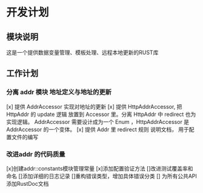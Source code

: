# 开发计划

## 模块说明
这是一个提供数据变量管理、模板处理、远程本地更新的RUST库



## 工作计划

### 分离 addr 模块  地址定义与地址的更新
[x] 提供 AddrAccessor 实现对地址的更新
[x] 提供 HttpAddrAccessor, 把 HttpAddr 的 update 逻辑 放置到 Accessor 里。分离 HttpAddr 中 redirect 也为实现逻辑。
    AddrAccessor 需要设计成为一个 Enum ，HttpAddrAccessor  是 AddrAccessor 的一个变体。
[x] 提供 Addr 里  redirect 规则 说明文档， 用于配置文件的编写


### 改进addr 的代码质量
[x]创建addr::constants模块管理常量
[x]添加配置验证方法
[]改进测试覆盖率和命名
[]添加详细的日志记录
[]重构错误类型，增加具体错误分类
[] 为所有公共API添加RustDoc文档